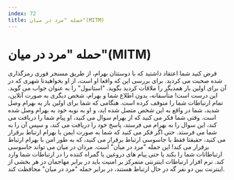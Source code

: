 ```yaml
---
index: 72
title: حمله "مرد در میان"(MITM)
---
```

# حمله "مرد در میان"(MITM) 

فرض کنید شما اعتقاد داشتید که با دوستتان بهرام، از طریق مسنجر فوری رمزگذاری شده صحبت می کردید. برای بررسی این که واقعا او است، از او بخواهیدتا شهری که در آن برای اولین بار همدیگر را ملاقات کردید بگوید. "استانبول" را به عنوان جواب می گوید. این درست است! متأسفانه، بدون اطلاع شما و بهرام، شخص دیگری به صورت آنلاین، تمام ارتباطات شما را متوقف کرده است. هنگامی که شما برای اولین بار به بهرام وصل شدید، شما در واقع به این شخص متصل شده اید، و او به نوبه خود به بهرام وصل شده است. وقتی شما فکر می کنید که از بهرام سوال می کنید، او پیام شما را دریافت می کند، این سوال را به بهرام می فرستد، پاسخ خود را دریافت می کند، و سپس آن را به شما می فرستد. حتی اگر فکر می کنید که شما به صورت ایمن با بهرام ارتباط برقرار می کنید، حقیقتا فقط با جاسوسی ارتباط برقرار می کنید، که به طور امن با بهرام ارتباط برقرار می کند! این حمله "مرد در میان" است. مردان در میان می تواند جاسوسی ارتباطاتات شما را بکند یا حتی پیام های دروغین یا گمراه کننده را در ارتباطات شما وارد کند. نرم افزار ارتباطات اینترنتی متمرکز بر امنیت باید در برابر مهاجمان در هر بخشی از اینترنت بین دو نفر گه در حال ارتباط هستند، در برابر حمله "مرد در میان" محافظت کند.